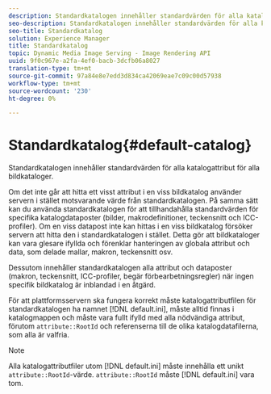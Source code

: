 ```yaml
---
description: Standardkatalogen innehåller standardvärden för alla katalogattribut för alla bildkataloger.
seo-description: Standardkatalogen innehåller standardvärden för alla katalogattribut för alla bildkataloger.
seo-title: Standardkatalog
solution: Experience Manager
title: Standardkatalog
topic: Dynamic Media Image Serving - Image Rendering API
uuid: 9f0c967e-a2fa-4ef0-bacb-3dcfb06a8027
translation-type: tm+mt
source-git-commit: 97a84e8e7edd3d834ca42069eae7c09c00d57938
workflow-type: tm+mt
source-wordcount: '230'
ht-degree: 0%

---
```



# Standardkatalog{#default-catalog}

Standardkatalogen innehåller standardvärden för alla katalogattribut för alla bildkataloger.

Om det inte går att hitta ett visst attribut i en viss bildkatalog använder servern i stället motsvarande värde från standardkatalogen. På samma sätt kan du använda standardkatalogen för att tillhandahålla standardvärden för specifika katalogdataposter (bilder, makrodefinitioner, teckensnitt och ICC-profiler). Om en viss datapost inte kan hittas i en viss bildkatalog försöker servern att hitta den i standardkatalogen i stället. Detta gör att bildkataloger kan vara glesare ifyllda och förenklar hanteringen av globala attribut och data, som delade mallar, makron, teckensnitt osv.

Dessutom innehåller standardkatalogen alla attribut och dataposter (makron, teckensnitt, ICC-profiler, begär förbearbetningsregler) när ingen specifik bildkatalog är inblandad i en åtgärd.

För att plattformsservern ska fungera korrekt måste katalogattributfilen för standardkatalogen ha namnet [!DNL default.ini], måste alltid finnas i katalogmappen och måste vara fullt ifylld med alla nödvändiga attribut, förutom `attribute::RootId` och referenserna till de olika katalogdatafilerna, som alla är valfria.

>[!NOTE]
>
>Alla katalogattributfiler utom [!DNL default.ini] måste innehålla ett unikt `attribute::RootId`-värde. `attribute::RootId` måste  [!DNL default.ini] vara tom.

